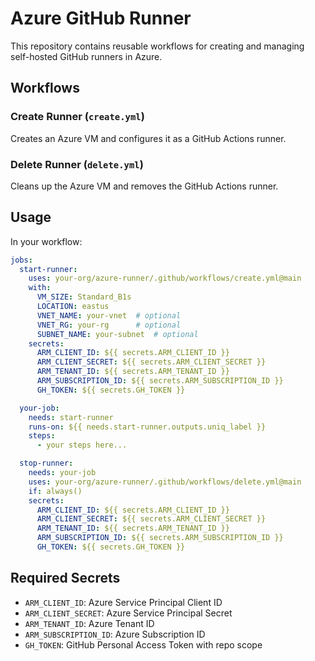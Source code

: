# Azure GitHub Runner

This repository contains reusable workflows for creating and managing self-hosted GitHub runners in Azure.

## Workflows

### Create Runner (`create.yml`)
Creates an Azure VM and configures it as a GitHub Actions runner.

### Delete Runner (`delete.yml`)
Cleans up the Azure VM and removes the GitHub Actions runner.

## Usage

In your workflow:

```yaml
jobs:
  start-runner:
    uses: your-org/azure-runner/.github/workflows/create.yml@main
    with:
      VM_SIZE: Standard_B1s
      LOCATION: eastus
      VNET_NAME: your-vnet  # optional
      VNET_RG: your-rg      # optional
      SUBNET_NAME: your-subnet  # optional
    secrets:
      ARM_CLIENT_ID: ${{ secrets.ARM_CLIENT_ID }}
      ARM_CLIENT_SECRET: ${{ secrets.ARM_CLIENT_SECRET }}
      ARM_TENANT_ID: ${{ secrets.ARM_TENANT_ID }}
      ARM_SUBSCRIPTION_ID: ${{ secrets.ARM_SUBSCRIPTION_ID }}
      GH_TOKEN: ${{ secrets.GH_TOKEN }}

  your-job:
    needs: start-runner
    runs-on: ${{ needs.start-runner.outputs.uniq_label }}
    steps:
      - your steps here...

  stop-runner:
    needs: your-job
    uses: your-org/azure-runner/.github/workflows/delete.yml@main
    if: always()
    secrets:
      ARM_CLIENT_ID: ${{ secrets.ARM_CLIENT_ID }}
      ARM_CLIENT_SECRET: ${{ secrets.ARM_CLIENT_SECRET }}
      ARM_TENANT_ID: ${{ secrets.ARM_TENANT_ID }}
      ARM_SUBSCRIPTION_ID: ${{ secrets.ARM_SUBSCRIPTION_ID }}
      GH_TOKEN: ${{ secrets.GH_TOKEN }}
```

## Required Secrets

- `ARM_CLIENT_ID`: Azure Service Principal Client ID
- `ARM_CLIENT_SECRET`: Azure Service Principal Secret
- `ARM_TENANT_ID`: Azure Tenant ID
- `ARM_SUBSCRIPTION_ID`: Azure Subscription ID
- `GH_TOKEN`: GitHub Personal Access Token with repo scope 
